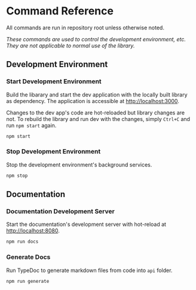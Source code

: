 # Command Reference

All commands are run in repository root unless otherwise noted.

_These commands are used to control the development environment, etc. They are not applicable to normal use of the library._

## Development Environment

### Start Development Environment

Build the libarary and start the dev application with the locally built library as dependency. The application is accessible at [http://localhost:3000](http://localhost:3000).

Changes to the dev app's code are hot-reloaded but library changes are not. To rebuild the library and run dev with the changes, simply `Ctrl+C` and run `npm start` again.

```bash
npm start
```

### Stop Development Environment

Stop the development environment's background services.

```bash
npm stop
```

## Documentation

### Documentation Development Server

Start the documentation's development server with hot-reload at [http://localhost:8080](http://localhost:8080).

```bash
npm run docs
```

### Generate Docs

Run TypeDoc to generate markdown files from code into `api` folder.

```bash
npm run generate
```
